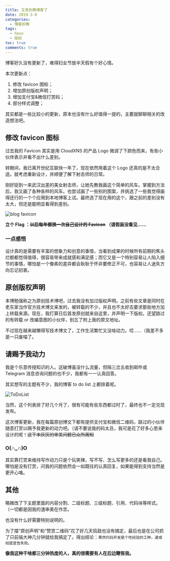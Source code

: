 ```yaml
---
title: 又来折腾博客了
date: 2019-3-8
categories: 
  - 博客折腾
tags: 
  - hexo
  - 版权
toc: true
comments: true
---
```


博客好久没有更新了，难得妇女节放半天假有个好心情。

本次更新点：

1. 修改 favicon 图标；
2. 增加原创版权声明；
3. 增加支付宝&微信打赏码；
4. 部分样式调整；

其实都是一些比较小的更新，原本也没有什么好值得一提的，主要就聊聊相关的改造想法吧。

<!--more-->

## 修改 favicon 图标

过去我的 Favicon 其实是用 CloudXNS 的产品 Logo 微调了下颜色而来，有些小伙伴表示并看不出什么差别。

转眼间，我已离开世纪互联快一年了，现在依然用着这个 Logo 还真的是不太合适。就考虑重新设计，并顺便了解下射击师的日常。

刚好捉到一来武汉出差的美女射击师，让她先教我画这个简单的风车。掌握到方法后，我又画了各种各样的风车。也尝试画了一些别的图案，并挑选了一些我觉得画得还行的一个个应用到本地博客上试。最终选了现在用的这个，跟之前的差别没有太大，但还是能明显看得到差别。

![blog favicon](https://imephen.pek3b.qingstor.com/b_image/favicons_test.jpg)

**立个 Flag ：~~以后每年都换一次自己设计的 Favicon~~ （请假装没看见……**

### 一点感悟

设计真的是需要有丰富的想象力和创意的事情，当看到成果的时候所有前期的焦头烂额都觉得值得，很容易带来成就感和满足感；而它又是一个特别容易让人陷入细节的事情，哪怕是一个像素的差异都会耿耿于怀非要修正不可，也容易让人迷失方向忘记初衷。

## 原创版权声明

本博勉强称之为原创技术博吧，过去我没有加过版权声明。之前有些文章是同时在老东家当作官方技术博文来发的，被转载的不少，并且也不太好去要求那些地方加上转载来源。现在，我打算日后首发原创就来自这里，并声明一下版权。还望路过的有转载 or 改编意图的小伙伴，别忘了附上我的原文地址。

不过现在越来越懒得写技术博文了，工作生活繁忙又没啥动力。哎……（我差不多是一只废喵了。

## 请赐予我动力

我是个乐意传授知识的人。这破博虽没什么流量，但隔三岔五收到邮件或 Telegram 消息咨询问题的也不少，我都有一一认真回答。

其实想写的主题有不少，我的博客 to do list 上都排着呢。

![ ToDoList ](https://pek3b.qingstor.com/imephen/20190426145923.png)

当然，这个列表排了好几个月了，很有可能有些东西都过时了，最终也不一定兑现发布。

这次博客更新，我在每篇原创博文下都有提供支付宝和微信二维码，路过的小伙伴随意打赏以赐予我更新的动力吧。（请不要说我的码太丑，我可是花了好多心思来设计的呢！~~这下本灰灰的审美问题已众所周知~~

### O(∩_∩)O

其实靠打赏来维持写作动力只是个玩笑辣，写不写、怎么写更多的还是看我自己。哪怕是没有打赏，问我的问题依然会一如既往的认真回复，如果能得到支持当然是更开心咯。

## 其他

略微改了下主题里面的内容分割、二级标题、三级标题、引用、代码块等样式。（一切都是因我的渣审美在作祟。

也没有什么好需要特别说明的。

为了摆“原创声明”和“赞赏二维码”花了好几天捣鼓也没有搞定，最后也是在公司抓了只前端大神几分钟就给我搞定了。得出结论：`果然代码开发是个吃经验的工种，速成彻底宣告失败。`

**像我这种干啥都三分钟热度的人，真的很需要有人在后边鞭笞我。**